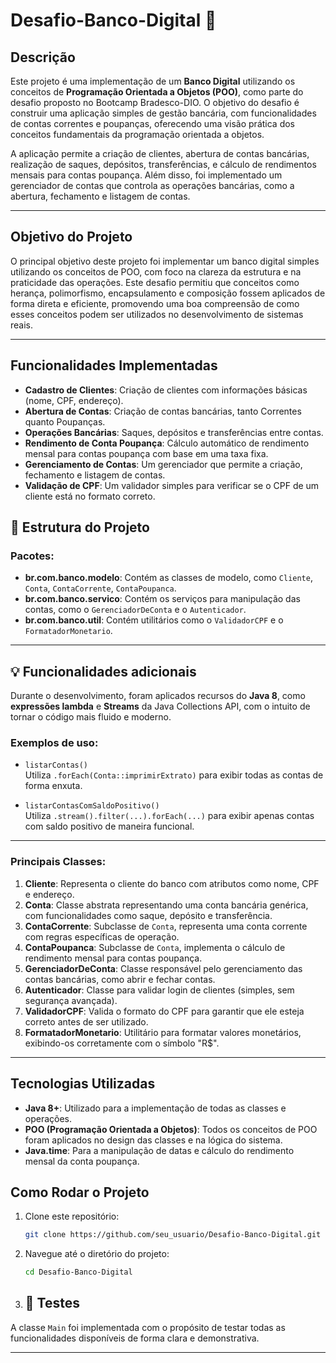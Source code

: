 # Desafio-Banco-Digital 🏦

## Descrição

Este projeto é uma implementação de um **Banco Digital** utilizando os conceitos de **Programação Orientada a Objetos (POO)**, como parte do desafio proposto no Bootcamp Bradesco-DIO. O objetivo do desafio é construir uma aplicação simples de gestão bancária, com funcionalidades de contas correntes e poupanças, oferecendo uma visão prática dos conceitos fundamentais da programação orientada a objetos.

A aplicação permite a criação de clientes, abertura de contas bancárias, realização de saques, depósitos, transferências, e cálculo de rendimentos mensais para contas poupança. Além disso, foi implementado um gerenciador de contas que controla as operações bancárias, como a abertura, fechamento e listagem de contas.

---

## Objetivo do Projeto

O principal objetivo deste projeto foi implementar um banco digital simples utilizando os conceitos de POO, com foco na clareza da estrutura e na praticidade das operações. Este desafio permitiu que conceitos como herança, polimorfismo, encapsulamento e composição fossem aplicados de forma direta e eficiente, promovendo uma boa compreensão de como esses conceitos podem ser utilizados no desenvolvimento de sistemas reais.

---
## Funcionalidades Implementadas

- **Cadastro de Clientes**: Criação de clientes com informações básicas (nome, CPF, endereço).
- **Abertura de Contas**: Criação de contas bancárias, tanto Correntes quanto Poupanças.
- **Operações Bancárias**: Saques, depósitos e transferências entre contas.
- **Rendimento de Conta Poupança**: Cálculo automático de rendimento mensal para contas poupança com base em uma taxa fixa.
- **Gerenciamento de Contas**: Um gerenciador que permite a criação, fechamento e listagem de contas.
- **Validação de CPF**: Um validador simples para verificar se o CPF de um cliente está no formato correto.

## 🧱 Estrutura do Projeto

### Pacotes:

- **br.com.banco.modelo**: Contém as classes de modelo, como `Cliente`, `Conta`, `ContaCorrente`, `ContaPoupanca`.
- **br.com.banco.servico**: Contém os serviços para manipulação das contas, como o `GerenciadorDeConta` e o `Autenticador`.
- **br.com.banco.util**: Contém utilitários como o `ValidadorCPF` e o `FormatadorMonetario`.

---

## 💡 Funcionalidades adicionais

Durante o desenvolvimento, foram aplicados recursos do **Java 8**, como **expressões lambda** e **Streams** da Java Collections API, com o intuito de tornar o código mais fluido e moderno.

### Exemplos de uso:

- `listarContas()`  
  Utiliza `.forEach(Conta::imprimirExtrato)` para exibir todas as contas de forma enxuta.

- `listarContasComSaldoPositivo()`  
  Utiliza `.stream().filter(...).forEach(...)` para exibir apenas contas com saldo positivo de maneira funcional.

---
### Principais Classes:

1. **Cliente**: Representa o cliente do banco com atributos como nome, CPF e endereço.
2. **Conta**: Classe abstrata representando uma conta bancária genérica, com funcionalidades como saque, depósito e transferência.
3. **ContaCorrente**: Subclasse de `Conta`, representa uma conta corrente com regras específicas de operação.
4. **ContaPoupanca**: Subclasse de `Conta`, implementa o cálculo de rendimento mensal para contas poupança.
5. **GerenciadorDeConta**: Classe responsável pelo gerenciamento das contas bancárias, como abrir e fechar contas.
6. **Autenticador**: Classe para validar login de clientes (simples, sem segurança avançada).
7. **ValidadorCPF**: Valida o formato do CPF para garantir que ele esteja correto antes de ser utilizado.
8. **FormatadorMonetario**: Utilitário para formatar valores monetários, exibindo-os corretamente com o símbolo "R$".

---


## Tecnologias Utilizadas

- **Java 8+**: Utilizado para a implementação de todas as classes e operações.
- **POO (Programação Orientada a Objetos)**: Todos os conceitos de POO foram aplicados no design das classes e na lógica do sistema.
- **Java.time**: Para a manipulação de datas e cálculo do rendimento mensal da conta poupança.

## Como Rodar o Projeto

1. Clone este repositório:
   ```bash
   git clone https://github.com/seu_usuario/Desafio-Banco-Digital.git
   ```
2. Navegue até o diretório do projeto:
   ```bash
   cd Desafio-Banco-Digital
   ```
3. ## 🧪 Testes

A classe `Main` foi implementada com o propósito de testar todas as funcionalidades disponíveis de forma clara e demonstrativa.

---

